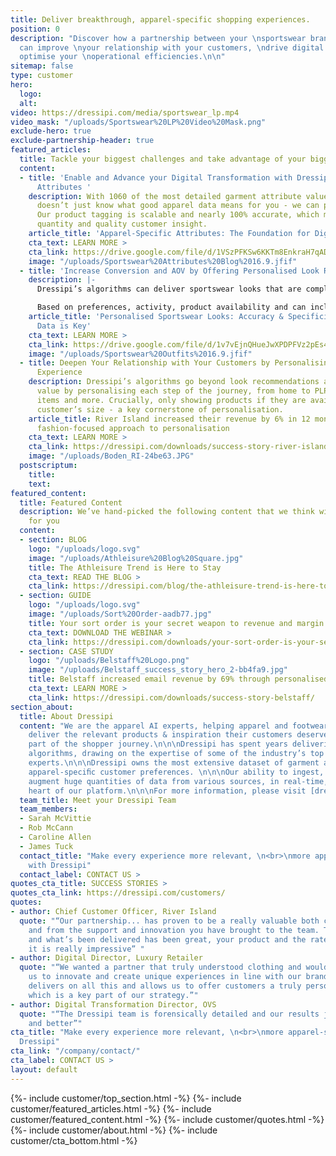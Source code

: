 ```yaml
---
title: Deliver breakthrough, apparel-specific shopping experiences.
position: 0
description: "Discover how a partnership between your \nsportswear brand and Dressipi
  can improve \nyour relationship with your customers, \ndrive digital growth, and
  optimise your \noperational efficiencies.\n\n"
sitemap: false
type: customer
hero:
  logo: 
  alt: 
video: https://dressipi.com/media/sportswear_lp.mp4
video_mask: "/uploads/Sportswear%20LP%20Video%20Mask.png"
exclude-hero: true
exclude-partnership-header: true
featured_articles:
  title: Tackle your biggest challenges and take advantage of your biggest opportunities
  content:
  - title: 'Enable and Advance your Digital Transformation with Dressipi’s Apparel-Specific
      Attributes '
    description: With 1060 of the most detailed garment attribute values, Dressipi
      doesn’t just know what good apparel data means for you - we can produce it.
      Our product tagging is scalable and nearly 100% accurate, which means higher
      quantity and quality customer insight.
    article_title: 'Apparel-Specific Attributes: The Foundation for Digital Transformation'
    cta_text: LEARN MORE >
    cta_link: https://drive.google.com/file/d/1VSzPFKSw6KKTm8EnkraH7qAD9FuHgWex/view
    image: "/uploads/Sportswear%20Attributes%20Blog%2016.9.jfif"
  - title: 'Increase Conversion and AOV by Offering Personalised Look Recommendations '
    description: |-
      Dressipi’s algorithms can deliver sportswear looks that are completely automated, completely personalised, and always on-brand. Looks are comprised of different product types, starting from different product types, for different activities and sports to show the versatility of the product.

      Based on preferences, activity, product availability and can include items the consumer already owns.
    article_title: 'Personalised Sportswear Looks: Accuracy & Specificity of Garment
      Data is Key'
    cta_text: LEARN MORE >
    cta_link: https://drive.google.com/file/d/1v7vEjnQHueJwXPDPFVz2pEs4bQ__1wci/view
    image: "/uploads/Sportswear%20Outfits%2016.9.jfif"
  - title: Deepen Your Relationship with Your Customers by Personalising the Entire
      Experience
    description: Dressipi’s algorithms go beyond look recommendations and create exponential
      value by personalising each step of the journey, from home to PLPs to similar
      items and more. Crucially, only showing products if they are available in the
      customer’s size - a key cornerstone of personalisation.
    article_title: River Island increased their revenue by 6% in 12 months with Dressipi’s
      fashion-focused approach to personalisation
    cta_text: LEARN MORE >
    cta_link: https://dressipi.com/downloads/success-story-river-island/
    image: "/uploads/Boden_RI-24be63.JPG"
  postscriptum:
    title: 
    text: 
featured_content:
  title: Featured Content
  description: We’ve hand-picked the following content that we think will be relevant
    for you
  content:
  - section: BLOG
    logo: "/uploads/logo.svg"
    image: "/uploads/Athleisure%20Blog%20Square.jpg"
    title: The Athleisure Trend is Here to Stay
    cta_text: READ THE BLOG >
    cta_link: https://dressipi.com/blog/the-athleisure-trend-is-here-to-stay/
  - section: GUIDE
    logo: "/uploads/logo.svg"
    image: "/uploads/Sort%20Order-aadb77.jpg"
    title: Your sort order is your secret weapon to revenue and margin growth
    cta_text: DOWNLOAD THE WEBINAR >
    cta_link: https://dressipi.com/downloads/your-sort-order-is-your-secret-weapon-to-success/
  - section: CASE STUDY
    logo: "/uploads/Belstaff%20Logo.png"
    image: "/uploads/Belstaff_success_story_hero_2-bb4fa9.jpg"
    title: Belstaff increased email revenue by 69% through personalised recommendations
    cta_text: LEARN MORE >
    cta_link: https://dressipi.com/downloads/success-story-belstaff/
section_about:
  title: About Dressipi
  content: "We are the apparel AI experts, helping apparel and footwear retailers
    deliver the relevant products & inspiration their customers deserve, across every
    part of the shopper journey.\n\n\nDressipi has spent years delivering apparel-speciﬁc
    algorithms, drawing on the expertise of some of the industry’s top stylists and
    experts.\n\n\nDressipi owns the most extensive dataset of garment attributes and
    apparel-speciﬁc customer preferences. \n\n\nOur ability to ingest, cleanse, and
    augment huge quantities of data from various sources, in real-time, is at the
    heart of our platform.\n\n\nFor more information, please visit [dressipi.com](/).\n"
  team_title: Meet your Dressipi Team
  team_members:
  - Sarah McVittie
  - Rob McCann
  - Caroline Allen
  - James Tuck
  contact_title: "Make every experience more relevant, \n<br>\nmore apparel-specific
    with Dressipi"
  contact_label: CONTACT US >
quotes_cta_title: SUCCESS STORIES >
quotes_cta_link: https://dressipi.com/customers/
quotes:
- author: Chief Customer Officer, River Island
  quote: "“Our partnership... has proven to be a really valuable both commercially
    and from the support and innovation you have brought to the team. The roadmap
    and what’s been delivered has been great, your product and the rate you’re evolving
    it is really impressive” "
- author: Digital Director, Luxury Retailer
  quote: "“We wanted a partner that truly understood clothing and would work with
    us to innovate and create unique experiences in line with our brand DNA. Dressipi
    delivers on all this and allows us to offer customers a truly personalised experience,
    which is a key part of our strategy.”"
- author: Digital Transformation Director, OVS
  quote: "“The Dressipi team is forensically detailed and our results just get better
    and better”"
cta_title: "Make every experience more relevant, \n<br>\nmore apparel-specific with
  Dressipi"
cta_link: "/company/contact/"
cta_label: CONTACT US >
layout: default
---
```


{%- include customer/top_section.html -%}
{%- include customer/featured_articles.html -%}
{%- include customer/featured_content.html -%}
{%- include customer/quotes.html -%}
{%- include customer/about.html -%}
{%- include customer/cta_bottom.html -%}